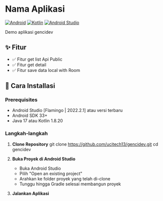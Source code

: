 # Nama Aplikasi

[![Android](https://img.shields.io/badge/Android-3DDC84?style=for-the-badge&logo=android&logoColor=white)](https://www.android.com/)
[![Kotlin](https://img.shields.io/badge/Kotlin-0095D5?style=for-the-badge&logo=kotlin&logoColor=white)](https://kotlinlang.org/)
[![Android Studio](https://img.shields.io/badge/Android_Studio-3DDC84?style=for-the-badge&logo=android-studio&logoColor=white)](https://developer.android.com/studio)

Demo aplikasi gencidev

## ✨ Fitur

- ✅ Fitur get list Api Public
- ✅ Fitur get detail
- ✅ Fitur save data local with Room

## 🚀 Cara Installasi

### Prerequisites
- Android Studio [Flamingo | 2022.2.1] atau versi terbaru
- Android SDK 33+
- Java 17 atau Kotlin 1.8.20

### Langkah-langkah

1. **Clone Repository**
   git clone https://github.com/ucitech13/gencidev.git
   cd gencidev
   
2. **Buka Proyek di Android Studio**
    - Buka Android Studio
    - Pilih "Open an existing project"
    - Arahkan ke folder proyek yang telah di-clone
    - Tunggu hingga Gradle selesai membangun proyek
    
3. **Jalankan Aplikasi**